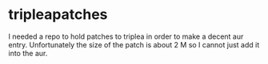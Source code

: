 # tripleapatches

I needed a repo to hold patches to triplea in order to make a decent aur entry.   Unfortunately the size of the patch is about 2 M so I cannot just add it into the aur.
